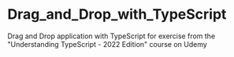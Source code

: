 # Drag_and_Drop_with_TypeScript
 Drag and Drop application with TypeScript for exercise from the "Understanding TypeScript - 2022 Edition" course on Udemy
